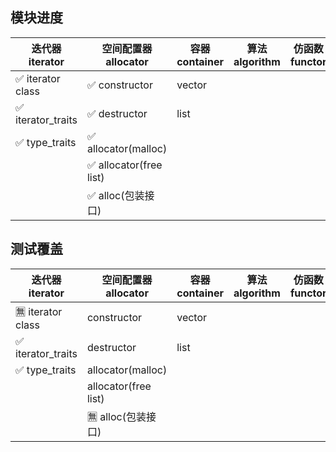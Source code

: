 ## 模块进度

| 迭代器 iterator    | 空间配置器 allocator    | 容器 container | 算法 algorithm | 仿函数 functor | 适配器 adaptor |
| ------------------ | ----------------------- | -------------- | -------------- | -------------- | -------------- |
| ✅ iterator class  | ✅ constructor          | vector         |                |                |                |
| ✅ iterator_traits | ✅ destructor           | list           |                |                |                |
| ✅ type_traits     | ✅ allocator(malloc)    |                |                |                |                |
|                    | ✅ allocator(free list) |                |                |                |                |
|                    | ✅ alloc(包装接口)      |                |                |                |                |

## 测试覆盖

| 迭代器 iterator       | 空间配置器 allocator | 容器 container | 算法 algorithm | 仿函数 functor | 适配器 adaptor |
|--------------------| -------------------- | -------------- | -------------- | -------------- | -------------- |
| 🈚️ iterator class | constructor          | vector         |                |                |                |
| ✅ iterator_traits  | destructor           | list           |                |                |                |
| ✅ type_traits      | allocator(malloc)    |                |                |                |                |
|                    | allocator(free list) |                |                |                |                |
|                    | 🈚️ alloc(包装接口)  |                |                |                |                |
